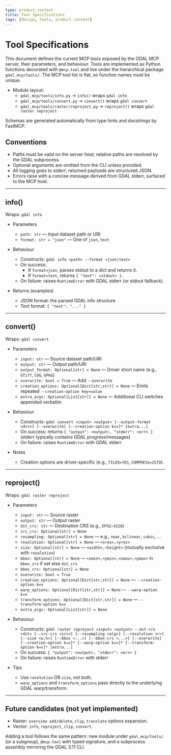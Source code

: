 ```yaml
---
type: product_context
title: Tool Specifications
tags: [design, tools, product_context]
---
```


# Tool Specifications

This document defines the current MCP tools exposed by the GDAL MCP server, their parameters, and behaviour. Tools are implemented as Python functions decorated with `@mcp.tool` and live under the hierarchical package `gdal_mcp/tools/`. The MCP tool list is flat, so function names must be unique.

- Module layout:
  - `gdal_mcp/tools/info.py` → `info()` wraps `gdal info`
  - `gdal_mcp/tools/convert.py` → `convert()` wraps `gdal convert`
  - `gdal_mcp/tools/raster/reproject.py` → `reproject()` wraps `gdal raster reproject`

Schemas are generated automatically from type hints and docstrings by FastMCP.

## Conventions

- Paths must be valid on the server host; relative paths are resolved by the GDAL subprocess.
- Optional arguments are omitted from the CLI unless provided.
- All logging goes to stderr; returned payloads are structured JSON.
- Errors raise with a concise message derived from GDAL stderr, surfaced to the MCP host.

---

## info()

Wraps: `gdal info`

- Parameters
  - `path: str` — Input dataset path or URI
  - `format: str = "json"` — One of `json`, `text`

- Behaviour
  - Constructs: `gdal info <path> --format <json|text>`
  - On success:
    - If `format=json`, parses stdout to a dict and returns it.
    - If `format=text`, returns `{ "text": <stdout> }`.
  - On failure: raises `RuntimeError` with GDAL stderr (or stdout fallback).

- Returns (examples)
  - JSON format: the parsed GDAL info structure
  - Text format: `{ "text": "..." }`

---

## convert()

Wraps: `gdal convert`

- Parameters
  - `input: str` — Source dataset path/URI
  - `output: str` — Output path/URI
  - `output_format: Optional[str] = None` — Driver short name (e.g., `GTiff`, `COG`, `GPKG`)
  - `overwrite: bool = True` — Add `--overwrite`
  - `creation_options: Optional[Dict[str,str]] = None` — Emits repeated `--creation-option key=value`
  - `extra_args: Optional[List[str]] = None` — Additional CLI switches appended verbatim

- Behaviour
  - Constructs: `gdal convert <input> <output> [--output-format <drv>] [--overwrite] [--creation-option k=v]* [extra...]`
  - On success: returns `{ "output": <output>, "stderr": <err> }` (stderr typically contains GDAL progress/messages)
  - On failure: raises `RuntimeError` with GDAL stderr

- Notes
  - Creation options are driver-specific (e.g., `TILED=YES`, `COMPRESS=ZSTD`).

---

## reproject()

Wraps: `gdal raster reproject`

- Parameters
  - `input: str` — Source raster
  - `output: str` — Output raster
  - `dst_crs: str` — Destination CRS (e.g., `EPSG:4326`)
  - `src_crs: Optional[str] = None`
  - `resampling: Optional[str] = None` — e.g., `near`, `bilinear`, `cubic`, ...
  - `resolution: Optional[str] = None` — `<xres>,<yres>`
  - `size: Optional[str] = None` — `<width>,<height>` (mutually exclusive with `resolution`)
  - `bbox: Optional[str] = None` — `<xmin>,<ymin>,<xmax>,<ymax>` in `bbox_crs` if set else `dst_crs`
  - `bbox_crs: Optional[str] = None`
  - `overwrite: bool = True`
  - `creation_options: Optional[Dict[str,str]] = None` — `--creation-option k=v`
  - `warp_options: Optional[Dict[str,str]] = None` — `--warp-option k=v`
  - `transform_options: Optional[Dict[str,str]] = None` — `--transform-option k=v`
  - `extra_args: Optional[List[str]] = None`

- Behaviour
  - Constructs: `gdal raster reproject <input> <output> --dst-crs <dst> [--src-crs <src>] [--resampling <alg>] [--resolution <r>] [--size <w,h>] [--bbox <...>] [--bbox-crs <...>] [--overwrite] [--creation-option k=v]* [--warp-option k=v]* [--transform-option k=v]* [extra...]`
  - On success: `{ "output": <output>, "stderr": <err> }`
  - On failure: raises `RuntimeError` with stderr

- Tips
  - Use `resolution` OR `size`, not both.
  - `warp_options` and `transform_options` pass directly to the underlying GDAL warp/transform.

---

## Future candidates (not yet implemented)

- Raster: `overview add/delete`, `clip`, `translate` options expansion.
- Vector: `info`, `reproject`, `clip`, `convert`.

Adding a tool follows the same pattern: new module under `gdal_mcp/tools/` (or a subgroup), `@mcp.tool` with typed signature, and a subprocess assembly mirroring the GDAL 3.11 CLI.
